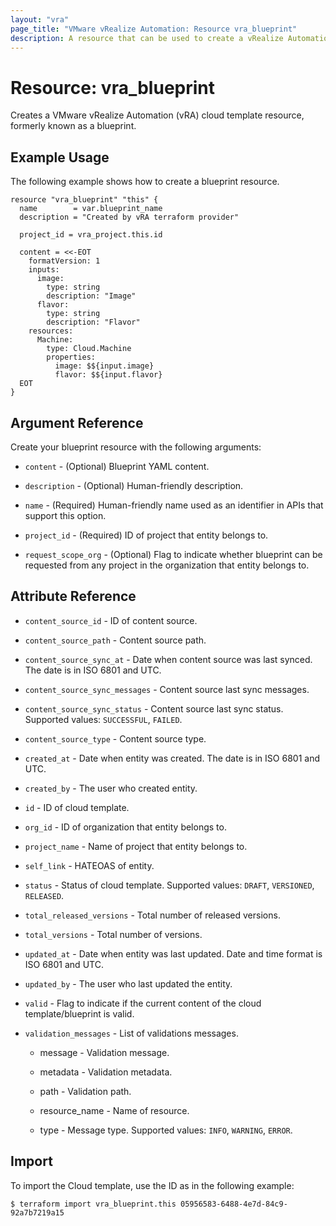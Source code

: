 ```yaml
---
layout: "vra"
page_title: "VMware vRealize Automation: Resource vra_blueprint"
description: A resource that can be used to create a vRealize Automation cloud template, formerly know as blueprint.
---
```


# Resource: vra\_blueprint

Creates a VMware vRealize Automation (vRA) cloud template resource, formerly known as a blueprint.

## Example Usage

The following example shows how to create a blueprint resource.

```hcl
resource "vra_blueprint" "this" {
  name        = var.blueprint_name
  description = "Created by vRA terraform provider"

  project_id = vra_project.this.id

  content = <<-EOT
    formatVersion: 1
    inputs:
      image:
        type: string
        description: "Image"
      flavor:
        type: string
        description: "Flavor"
    resources:
      Machine:
        type: Cloud.Machine
        properties:
          image: $${input.image}
          flavor: $${input.flavor}
  EOT
}
```

## Argument Reference

Create your blueprint resource with the following arguments:

* `content` - (Optional) Blueprint YAML content.

* `description` - (Optional) Human-friendly description.

* `name` - (Required) Human-friendly name used as an identifier in APIs that support this option.

* `project_id` - (Required) ID of project that entity belongs to. 

* `request_scope_org` - (Optional) Flag to indicate whether blueprint can be requested from any project in the organization that entity belongs to.


## Attribute Reference

* `content_source_id` - ID of content source. 

* `content_source_path` - Content source path.

* `content_source_sync_at` - Date when content source was last synced. The date is in ISO 6801 and UTC.

* `content_source_sync_messages` - Content source last sync messages.

* `content_source_sync_status` - Content source last sync status. Supported values: `SUCCESSFUL`, `FAILED`.

* `content_source_type` - Content source type.

* `created_at` - Date when entity was created. The date is in ISO 6801 and UTC.

* `created_by` - The user who created entity.

* `id` - ID of cloud template.

* `org_id` - ID of organization that entity belongs to.

* `project_name` - Name of project that entity belongs to.

* `self_link` - HATEOAS of entity.

* `status` - Status of cloud template. Supported values: `DRAFT`, `VERSIONED`, `RELEASED`.

* `total_released_versions` - Total number of released versions. 

* `total_versions` - Total number of versions.

* `updated_at` - Date when entity was last updated. Date and time format is ISO 6801 and UTC.

* `updated_by` - The user who last updated the entity.

* `valid` - Flag to indicate if the current content of the cloud template/blueprint is valid.

* `validation_messages` - List of validations messages.
    * message - Validation message.
    
    * metadata - Validation metadata.
    
    * path - Validation path.
    
    * resource_name - Name of resource.
    
    * type - Message type. Supported values: `INFO`, `WARNING`, `ERROR`.


## Import

To import the Cloud template, use the ID as in the following example:

`$ terraform import vra_blueprint.this 05956583-6488-4e7d-84c9-92a7b7219a15`
